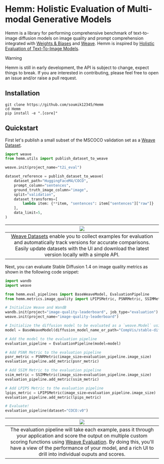 # Hemm: Holistic Evaluation of Multi-modal Generative Models

Hemm is a library for performing comprehensive benchmark of text-to-image diffusion models on image quality and prompt comprehension integrated with [Weights & Biases](https://wandb.ai/site) and [Weave](https://wandb.github.io/weave/). Hemm is inspired by [Holistic Evaluation of Text-To-Image Models](https://crfm.stanford.edu/helm/heim/v1.0.0/).

> [!WARNING]  
> Hemm is still in early development, the API is subject to change, expect things to break. If you are interested in contributing, please feel free to open an issue and/or raise a pull request.

## Installation

```shell
git clone https://github.com/soumik12345/Hemm
cd Hemm
pip install -e ".[core]"
```

## Quickstart

First let's publish a small subset of the MSCOCO validation set as a [Weave Dataset](https://wandb.github.io/weave/guides/core-types/datasets/).

```python
import weave
from hemm.utils import publish_dataset_to_weave

weave.init(project_name="t2i_eval")

dataset_reference = publish_dataset_to_weave(
    dataset_path="HuggingFaceM4/COCO",
    prompt_column="sentences",
    ground_truth_image_column="image",
    split="validation",
    dataset_transforms=[
        lambda item: {**item, "sentences": item["sentences"]["raw"]}
    ],
    data_limit=5,
)
```

| ![](./docs/assets/weave_dataset.gif) | 
|:--:| 
| [Weave Datasets](https://wandb.github.io/weave/guides/core-types/datasets/) enable you to collect examples for evaluation and automatically track versions for accurate comparisons. Easily update datasets with the UI and download the latest version locally with a simple API. |

Next, you can evaluate Stable Diffusion 1.4 on image quality metrics as shown in the following code snippet:

```python
import wandb
import weave

from hemm.eval_pipelines import BaseWeaveModel, EvaluationPipeline
from hemm.metrics.image_quality import LPIPSMetric, PSNRMetric, SSIMMetric

# Initialize Weave and WandB
wandb.init(project="image-quality-leaderboard", job_type="evaluation")
weave.init(project_name="image-quality-leaderboard")

# Initialize the diffusion model to be evaluated as a `weave.Model` using `BaseWeaveModel`
model = BaseWeaveModel(diffusion_model_name_or_path="CompVis/stable-diffusion-v1-4")

# Add the model to the evaluation pipeline
evaluation_pipeline = EvaluationPipeline(model=model)

# Add PSNR Metric to the evaluation pipeline
psnr_metric = PSNRMetric(image_size=evaluation_pipeline.image_size)
evaluation_pipeline.add_metric(psnr_metric)

# Add SSIM Metric to the evaluation pipeline
ssim_metric = SSIMMetric(image_size=evaluation_pipeline.image_size)
evaluation_pipeline.add_metric(ssim_metric)

# Add LPIPS Metric to the evaluation pipeline
lpips_metric = LPIPSMetric(image_size=evaluation_pipeline.image_size)
evaluation_pipeline.add_metric(lpips_metric)

# Evaluate!
evaluation_pipeline(dataset="COCO:v0")
```

| ![](./docs/assets/weave_leaderboard.gif) | 
|:--:| 
| The evaluation pipeline will take each example, pass it through your application and score the output on multiple custom scoring functions using [Weave Evaluation](https://wandb.github.io/weave/guides/core-types/evaluations). By doing this, you'll have a view of the performance of your model, and a rich UI to drill into individual ouputs and scores. |